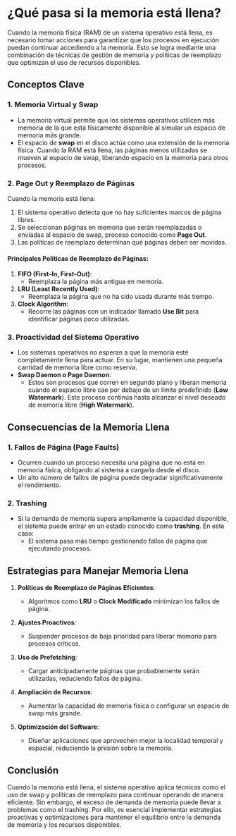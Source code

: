 
# ¿Qué pasa si la memoria está llena?

Cuando la memoria física (RAM) de un sistema operativo está llena, es necesario tomar acciones para garantizar que los procesos en ejecución puedan continuar accediendo a la memoria. Esto se logra mediante una combinación de técnicas de gestión de memoria y políticas de reemplazo que optimizan el uso de recursos disponibles.

## Conceptos Clave

### 1. **Memoria Virtual y Swap**
- La memoria virtual permite que los sistemas operativos utilicen más memoria de la que está físicamente disponible al simular un espacio de memoria más grande.
- El espacio de **swap** en el disco actúa como una extensión de la memoria física. Cuando la RAM está llena, las páginas menos utilizadas se mueven al espacio de swap, liberando espacio en la memoria para otros procesos.

### 2. **Page Out y Reemplazo de Páginas**
Cuando la memoria está llena:
1. El sistema operativo detecta que no hay suficientes marcos de página libres.
2. Se seleccionan páginas en memoria que serán reemplazadas o enviadas al espacio de swap, proceso conocido como **Page Out**.
3. Las políticas de reemplazo determinan qué páginas deben ser movidas.

#### Principales Políticas de Reemplazo de Páginas:
1. **FIFO (First-In, First-Out)**:
   - Reemplaza la página más antigua en memoria.
2. **LRU (Least Recently Used)**:
   - Reemplaza la página que no ha sido usada durante más tiempo.
3. **Clock Algorithm**:
   - Recorre las páginas con un indicador llamado **Use Bit** para identificar páginas poco utilizadas.

### 3. **Proactividad del Sistema Operativo**
- Los sistemas operativos no esperan a que la memoria esté completamente llena para actuar. En su lugar, mantienen una pequeña cantidad de memoria libre como reserva.
- **Swap Daemon o Page Daemon**:
  - Estos son procesos que corren en segundo plano y liberan memoria cuando el espacio libre cae por debajo de un límite predefinido (**Low Watermark**). Este proceso continúa hasta alcanzar el nivel deseado de memoria libre (**High Watermark**).

## Consecuencias de la Memoria Llena

### 1. **Fallos de Página (Page Faults)**
- Ocurren cuando un proceso necesita una página que no está en memoria física, obligando al sistema a cargarla desde el disco.
- Un alto número de fallos de página puede degradar significativamente el rendimiento.

### 2. **Trashing**
- Si la demanda de memoria supera ampliamente la capacidad disponible, el sistema puede entrar en un estado conocido como **trashing**. En este caso:
  - El sistema pasa más tiempo gestionando fallos de página que ejecutando procesos.

## Estrategias para Manejar Memoria Llena

1. **Políticas de Reemplazo de Páginas Eficientes**:
   - Algoritmos como **LRU** o **Clock Modificado** minimizan los fallos de página.

2. **Ajustes Proactivos**:
   - Suspender procesos de baja prioridad para liberar memoria para procesos críticos.

3. **Uso de Prefetching**:
   - Cargar anticipadamente páginas que probablemente serán utilizadas, reduciendo fallos de página.

4. **Ampliación de Recursos**:
   - Aumentar la capacidad de memoria física o configurar un espacio de swap más grande.

5. **Optimización del Software**:
   - Diseñar aplicaciones que aprovechen mejor la localidad temporal y espacial, reduciendo la presión sobre la memoria.

## Conclusión

Cuando la memoria está llena, el sistema operativo aplica técnicas como el uso de swap y políticas de reemplazo para continuar operando de manera eficiente. Sin embargo, el exceso de demanda de memoria puede llevar a problemas como el trashing. Por ello, es esencial implementar estrategias proactivas y optimizaciones para mantener el equilibrio entre la demanda de memoria y los recursos disponibles.
